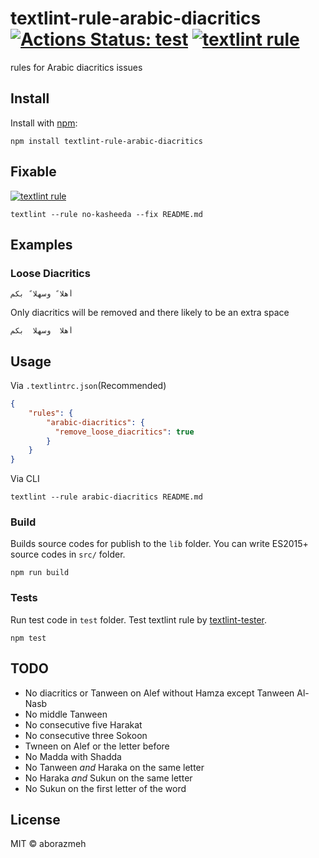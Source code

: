 # textlint-rule-arabic-diacritics [![Actions Status: test](https://github.com/aborazmeh/textlint-rule-arabic-diacritics/workflows/test/badge.svg)](https://github.com/aborazmeh/textlint-rule-arabic-diacritics/actions?query=workflow%3A"test") [![textlint rule](https://img.shields.io/badge/textlint-fixable-green.svg?style=social)](https://textlint.github.io/)

rules for Arabic diacritics issues

## Install

Install with [npm](https://www.npmjs.com/):

    npm install textlint-rule-arabic-diacritics

## Fixable

[![textlint rule](https://img.shields.io/badge/textlint-fixable-green.svg?style=social)](https://textlint.github.io/) 

```
textlint --rule no-kasheeda --fix README.md
```

## Examples

### Loose Diacritics

    أهلا ً وسهلا ً بكم

Only diacritics will be removed and there likely to be an extra space

    أهلا  وسهلا  بكم

## Usage

Via `.textlintrc.json`(Recommended)

```json
{
    "rules": {
        "arabic-diacritics": {
          "remove_loose_diacritics": true
        }
    }
}
```

Via CLI

```
textlint --rule arabic-diacritics README.md
```

### Build

Builds source codes for publish to the `lib` folder.
You can write ES2015+ source codes in `src/` folder.

    npm run build

### Tests

Run test code in `test` folder.
Test textlint rule by [textlint-tester](https://github.com/textlint/textlint-tester).

    npm test

## TODO

- No diacritics or Tanween on Alef without Hamza except Tanween Al-Nasb
- No middle Tanween
- No consecutive five Harakat 
- No consecutive three Sokoon
- Twneen on Alef or the letter before
- No Madda with Shadda
- No Tanween *and* Haraka on the same letter
- No Haraka *and* Sukun on the same letter
- No Sukun on the first letter of the word

## License

MIT © aborazmeh
